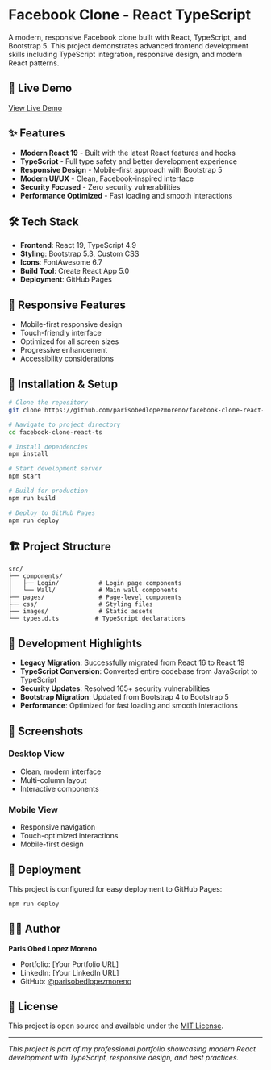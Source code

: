 # Facebook Clone - React TypeScript

A modern, responsive Facebook clone built with React, TypeScript, and Bootstrap 5. This project demonstrates advanced frontend development skills including TypeScript integration, responsive design, and modern React patterns.

## 🚀 Live Demo

[View Live Demo](https://parisobedlopezmoreno.github.io/facebook-clone-react-ts)

## ✨ Features

- **Modern React 19** - Built with the latest React features and hooks
- **TypeScript** - Full type safety and better development experience  
- **Responsive Design** - Mobile-first approach with Bootstrap 5
- **Modern UI/UX** - Clean, Facebook-inspired interface
- **Security Focused** - Zero security vulnerabilities
- **Performance Optimized** - Fast loading and smooth interactions

## 🛠️ Tech Stack

- **Frontend**: React 19, TypeScript 4.9
- **Styling**: Bootstrap 5.3, Custom CSS
- **Icons**: FontAwesome 6.7
- **Build Tool**: Create React App 5.0
- **Deployment**: GitHub Pages

## 📱 Responsive Features

- Mobile-first responsive design
- Touch-friendly interface
- Optimized for all screen sizes
- Progressive enhancement
- Accessibility considerations

## 🔧 Installation & Setup

```bash
# Clone the repository
git clone https://github.com/parisobedlopezmoreno/facebook-clone-react-ts.git

# Navigate to project directory
cd facebook-clone-react-ts

# Install dependencies
npm install

# Start development server
npm start

# Build for production
npm run build

# Deploy to GitHub Pages
npm run deploy
```

## 🏗️ Project Structure

```
src/
├── components/
│   ├── Login/           # Login page components
│   └── Wall/            # Main wall components
├── pages/               # Page-level components
├── css/                 # Styling files
├── images/              # Static assets
└── types.d.ts          # TypeScript declarations
```

## 🎯 Development Highlights

- **Legacy Migration**: Successfully migrated from React 16 to React 19
- **TypeScript Conversion**: Converted entire codebase from JavaScript to TypeScript
- **Security Updates**: Resolved 165+ security vulnerabilities
- **Bootstrap Migration**: Updated from Bootstrap 4 to Bootstrap 5
- **Performance**: Optimized for fast loading and smooth interactions

## 📸 Screenshots

### Desktop View
- Clean, modern interface
- Multi-column layout
- Interactive components

### Mobile View  
- Responsive navigation
- Touch-optimized interactions
- Mobile-first design

## 🚀 Deployment

This project is configured for easy deployment to GitHub Pages:

```bash
npm run deploy
```

## 👨‍💻 Author

**Paris Obed Lopez Moreno**
- Portfolio: [Your Portfolio URL]
- LinkedIn: [Your LinkedIn URL]
- GitHub: [@parisobedlopezmoreno](https://github.com/parisobedlopezmoreno)

## 📄 License

This project is open source and available under the [MIT License](LICENSE).

---

*This project is part of my professional portfolio showcasing modern React development with TypeScript, responsive design, and best practices.*
